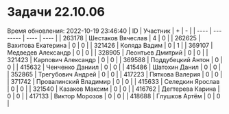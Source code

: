 # Задачи 22.10.06
Время обновления: 2022-10-19 23:46:40
| ID   | Участник | +    | -    |
| ---- | -------- | ---- | ---- |
| 263178 | Шестаков Вячеслав | 4 | 0 |
| 262625 | Вахитова Екатерина | 0 | 0 |
| 321426 | Коляда Вадим | 0 | 1 |
| 369107 | Медведев Александр | 0 | 0 |
| 328905 | Леонтьев Дмитрий | 0 | 0 |
| 321423 | Карпович Александр | 0 | 0 |
| 369588 | Поддубецкий Антон | 0 | 0 |
| 415632 | Ченченко Даниил | 0 | 0 |
| 415486 | Шатохин Данил | 0 | 0 |
| 352865 | Трегубович Андрей | 0 | 0 |
| 417223 | Пяткова Валерия | 0 | 0 |
| 371742 | Провалинский Владимир | 0 | 0 |
| 415633 | Селедкин Ярослав | 0 | 0 |
| 321540 | Казаков Максим | 0 | 0 |
| 416762 | Дегтерева Карина | 0 | 0 |
| 417133 | Виктор Морозов | 0 | 0 |
| 418688 | Глушков Артём | 0 | 0 |
